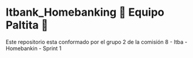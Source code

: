 # Itbank_Homebanking 🥑 Equipo Paltita 🥑
Este repositorio esta conformado por el grupo 2 de la comisión 8 - Itba - Homebankin - Sprint 1
